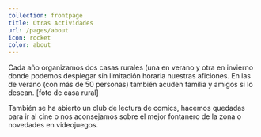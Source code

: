 ```yaml
---
collection: frontpage
title: Otras Actividades
url: /pages/about
icon: rocket
color: about
---
```


Cada año organizamos dos casas rurales (una en verano y otra en invierno donde podemos desplegar sin limitación horaria nuestras aficiones. En las de verano (con más de 50 personas) también acuden familia y amigos si lo desean. [foto de casa rural]

También se ha abierto un club de lectura de comics, hacemos quedadas para ir al cine o nos aconsejamos sobre el mejor fontanero de la zona o novedades en videojuegos.
